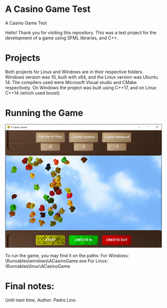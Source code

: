 # A Casino Game Test
A Casino Game Test

Hello!
Thank you for visiting this repository.
This was a test project for the development of a game using SFML libraries, and C++. 

# Projects
Both projects for Linux and Windows are in their respective folders.
Windows version was 10, built with x64, and the Linux version was Ubuntu 14.
The compilers used were Microsoft Visual studio and CMake respectively.
On Windows the project was built using C++17, and on Linux C++14 (which used boost).

# Running the Game
![Alt text](ReadmeResources/GamePhoto.png?raw=true "Running Game Photo")

To run the game, you may find it on the paths:
For Windows: \Runnables\windows\ACasinoGame.exe
For Linux: \Runnables\linux\ACasinoGame


# Final notes:

Until next time,
Author: Pedro Lino
